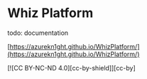 # Whiz Platform

todo: documentation

[https://azurekn1ght.github.io/WhizPlatform/](https://azurekn1ght.github.io/WhizPlatform/)

\[!\[CC BY-NC-ND 4.0\]\[cc-by-shield\]\]\[cc-by\]

